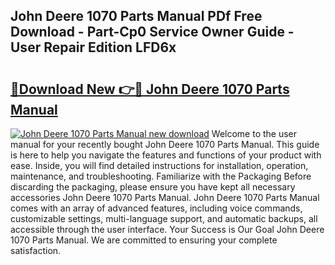 ## John Deere 1070 Parts Manual PDf Free Download - Part-Cp0 Service Owner Guide - User Repair Edition LFD6x

# <h2><a href="http://bc96205.oget.top/?id=John+Deere+1070+Parts+Manual">🔗Download New 👉🔴 John Deere 1070 Parts Manual</a></h2>

[![John Deere 1070 Parts Manual new download](https://i.imgur.com/5g1atiW.png)](http://bc96205.oget.top/?id=John+Deere+1070+Parts+Manual)
Welcome to the user manual for your recently bought John Deere 1070 Parts Manual. This guide is here to help you navigate the features and functions of your product with ease. Inside, you will find detailed instructions for installation, operation, maintenance, and troubleshooting. Familiarize with the Packaging Before discarding the packaging, please ensure you have kept all necessary accessories John Deere 1070 Parts Manual. John Deere 1070 Parts Manual comes with an array of advanced features, including voice commands, customizable settings, multi-language support, and automatic backups, all accessible through the user interface. Your Success is Our Goal John Deere 1070 Parts Manual. We are committed to ensuring your complete satisfaction.
